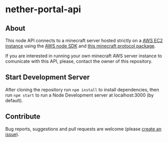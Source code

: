 # nether-portal-api

## About

This node API connects to a minecraft server hosted strictly on a [AWS EC2 instance](https://aws.amazon.com/pt/ec2/) using the [AWS node SDK](https://docs.aws.amazon.com/AWSJavaScriptSDK/latest/AWS/EC2.html) and [this minecraft protocol package](https://github.com/PrismarineJS/node-minecraft-protocol).

If you are interested in running your own minecraft AWS server instance to comunicate with this API, please, contact the owner of this repository.

## Start Development Server

After cloning the repository run ```npm install``` to install dependencies, then run ```npm start``` to run a Node Development server at localhost:3000 (by default).

## Contribute

Bug reports, suggestions and pull requests are welcome (please [create an issue](https://github.com/LuizPPA/nether-portal-api/issues/new)).
